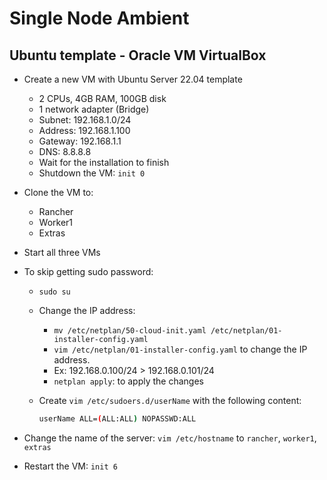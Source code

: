 # Single Node Ambient

## Ubuntu template - Oracle VM VirtualBox

- Create a new VM with Ubuntu Server 22.04 template
  - 2 CPUs, 4GB RAM, 100GB disk
  - 1 network adapter (Bridge)
  - Subnet: 192.168.1.0/24
  - Address: 192.168.1.100
  - Gateway: 192.168.1.1
  - DNS: 8.8.8.8
  - Wait for the installation to finish
  - Shutdown the VM: `init 0`
- Clone the VM to:
  - Rancher
  - Worker1
  - Extras
- Start all three VMs
- To skip getting sudo password:

  - `sudo su`
  - Change the IP address:

    - `mv /etc/netplan/50-cloud-init.yaml /etc/netplan/01-installer-config.yaml`
    - `vim /etc/netplan/01-installer-config.yaml` to change the IP address.
    - Ex: 192.168.0.100/24 > 192.168.0.101/24
    - `netplan apply`: to apply the changes

  - Create `vim /etc/sudoers.d/userName` with the following content:
    ```sh
    userName ALL=(ALL:ALL) NOPASSWD:ALL
    ```

- Change the name of the server: `vim /etc/hostname` to `rancher`, `worker1`, `extras`

- Restart the VM: `init 6`
